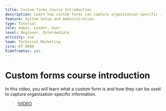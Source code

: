 ```yaml
---
title: Custom forms Course Introduction
description: Learn how custom forms can capture organization-specific information.
feature: System Setup and Administration
type: Tutorial
role: Admin, Leader, User
level: Beginner, Intermediate
activity: use
team: Technical Marketing
jira: KT-8908
hidefromtoc: yes
---
```

# Custom forms course introduction

In this video, you will learn what a custom form is and how they can be used to capture organization-specific information.

>[!VIDEO](https://video.tv.adobe.com/v/335171/?quality=12&learn=on)
